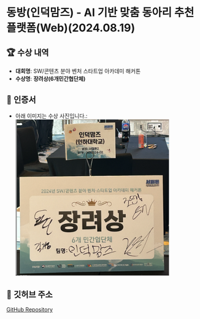 # 동방(인덕맘즈) - AI 기반 맞춤 동아리 추천 플랫폼(Web)(2024.08.19)

## 🏆 수상 내역

-   **대회명**: SW/콘텐츠 분야 벤처 스타트업 아카데미 해커톤
-   **수상명**: **장려상(6개민간협단체)**

## 📜 인증서

-   아래 이미지는 수상 사진입니다.:<br>
    <img src="./venture-startup-hackthon.png" alt="인증서" width="400">

## 🔗 깃허브 주소

[GitHub Repository](https://github.com/induk-moms)
